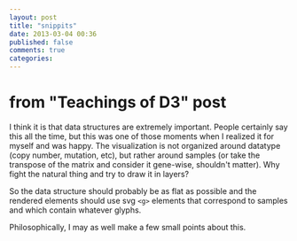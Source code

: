 ```yaml
---
layout: post
title: "snippits"
date: 2013-03-04 00:36
published: false
comments: true
categories: 
---
```


# from "Teachings of D3" post

I think it is that data structures are extremely important.  People certainly
say this all the time, but this was one of those moments when I realized it for
myself and was happy. The visualization is not organized around datatype (copy
number, mutation, etc), but rather around samples (or take the transpose of the
matrix and consider it gene-wise, shouldn't matter).  Why fight the natural
thing and try to draw it in layers?

So the data structure should probably be as flat as possible and the rendered
elements should use svg `<g>` elements that correspond to samples and which
contain whatever glyphs.

Philosophically, I may as well make a few small points about this.
